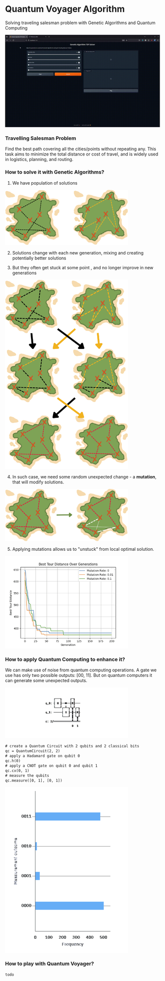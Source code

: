 # Quantum Voyager Algorithm
Solving traveling salesman problem with Genetic Algorithms and Quantum Computing

![QuantumVoyagePlatform](https://github.com/HackYeahKabanosy/quantum_genetic_algorithm/blob/main/docs/QuantumVoyagePlatform.gif)

### Travelling Salesman Problem
Find the best path covering all the cities/points without repeating any. This task aims to minimize the total distance or cost of travel, and is widely used in logistics, planning, and routing.

### How to solve it with Genetic Algorithms?
1. We have population of solutions
<img src="https://github.com/HackYeahKabanosy/quantum_genetic_algorithm/blob/main/docs/qv1.png" width="400">

2. Solutions change with each new generation, mixing and creating potentially better solutions

3. But they often get stuck at some point , and no longer improve in new generations

<img src="https://github.com/HackYeahKabanosy/quantum_genetic_algorithm/blob/main/docs/qv2.png" width="400">

4. In such case, we need some random unexpected change - a **mutation**, that will modify solutions.

<img src="https://github.com/HackYeahKabanosy/quantum_genetic_algorithm/blob/main/docs/qv3.png" width="400">

5. Applying mutations allows us to "unstuck" from local optimal solution.
<img src="https://github.com/HackYeahKabanosy/quantum_genetic_algorithm/blob/main/docs/chartMutation.png" width="400">
 
### How to apply Quantum Computing to enhance it?
We can make use of noise from quantum computing operations.
A gate we use has only two possible outputs: [00, 11]. But on quantum computers it can generate some unexpected outputs.

<img src="https://github.com/HackYeahKabanosy/quantum_genetic_algorithm/blob/main/docs/gate.png" width="400">

```
# create a Quantum Circuit with 2 qubits and 2 classical bits 
qc = QuantumCircuit(2, 2) 
# apply a Hadamard gate on qubit 0 
qc.h(0) 
# apply a CNOT gate on qubit 0 and qubit 1 
qc.cx(0, 1) 
# measure the qubits 
qc.measure([0, 1], [0, 1])
```
<img src="https://github.com/HackYeahKabanosy/quantum_genetic_algorithm/blob/main/docs/chartNoise.png" width="400">

### How to play with Quantum Voyager?

```
todo
```
